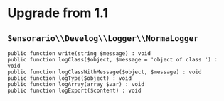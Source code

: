 # Upgrade from 1.1

## `Sensorario\\Develog\\Logger\\NormaLogger`

    public function write(string $message) : void
    public function logClass($object, $message = 'object of class ') : void
    public function logClassWithMessage($object, $message) : void
    public function logType($object) : void
    public function logArray(array $var) : void
    public function logExport($content) : void
